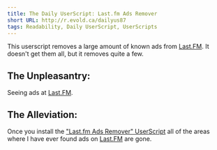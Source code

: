 ```yaml
---
title: The Daily UserScript: Last.fm Ads Remover
short URL: http://r.evold.ca/dailyus87
tags: Readability, Daily UserScript, UserScripts
---
```

This userscript removes a large amount of known ads from <a title="Last.FM" rel="external nofollow" target="_blank" href="http://last.fm">Last.FM</a>. It doesn't get them all, but it removes quite a few.
</p>

<h2>The Unpleasantry:</h2>
<p>
Seeing ads at <a title="Last.FM" rel="external nofollow" target="_blank" href="http://last.fm">Last.FM</a>.
</p>

<h2>The Alleviation:</h2>
<p>
Once you install the <a href="http://userscripts.org/scripts/show/60622" title="Last.fm Ads Remover" rel="external" target="_blank" rev="vote-for">"Last.fm Ads Remover" UserScript</a> all of the areas where I have ever found ads on <a title="Last.FM" rel="external nofollow" target="_blank" href="http://last.fm">Last.FM</a> are gone.
